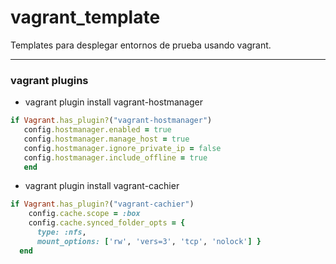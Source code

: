 # vagrant_template

Templates para desplegar entornos de prueba usando vagrant.

---

### vagrant plugins

- vagrant plugin install vagrant-hostmanager

```ruby
if Vagrant.has_plugin?("vagrant-hostmanager")
   config.hostmanager.enabled = true
   config.hostmanager.manage_host = true
   config.hostmanager.ignore_private_ip = false
   config.hostmanager.include_offline = true
   end
```   
- vagrant plugin install vagrant-cachier

```ruby
if Vagrant.has_plugin?("vagrant-cachier")
    config.cache.scope = :box
    config.cache.synced_folder_opts = {
      type: :nfs,
      mount_options: ['rw', 'vers=3', 'tcp', 'nolock'] }
  end
```   
